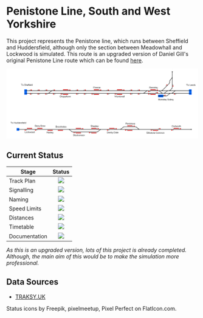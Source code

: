 # Penistone Line, South and West Yorkshire
This project represents the Penistone line, which runs between Sheffield and Huddersfield, although only the section between Meadowhall and Lockwood is simulated. This route is an upgraded version of Daniel Gill's original Penistone Line route which can be found [here](https://www.railwayoperationsimulator.com/catalog/community-projects/united-kingdom/penistone-line).

![Image of Current State of Map](Images/PenistoneLine.bmp)

## Current Status

| Stage         | Status        |
| ------------- |:-------------:|
| Track Plan     | <img src="https://image.flaticon.com/icons/svg/1632/1632596.svg" height="24"> |
| Signalling      | <img src="https://image.flaticon.com/icons/svg/1632/1632596.svg" height="24">      |
| Naming | <img src="https://image.flaticon.com/icons/svg/1632/1632596.svg" height="24">      |
| Speed Limits | <img src="https://image.flaticon.com/icons/svg/1632/1632596.svg" height="24"> |
| Distances | <img src="https://image.flaticon.com/icons/svg/1632/1632596.svg" height="24"> |
| Timetable | <img src="https://image.flaticon.com/icons/svg/1828/1828833.svg" height="24"> |
| Documentation | <img src="https://image.flaticon.com/icons/svg/390/390914.svg" height="24"> |

*As this is an upgraded version, lots of this project is already completed. Although, the main aim of this would be to make the simulation more professional.*

## Data Sources

- [TRAKSY.UK](https://traksy.uk/live)

Status icons by Freepik, pixelmeetup, Pixel Perfect on FlatIcon.com.
